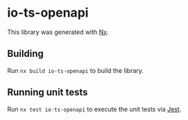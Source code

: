 # io-ts-openapi

This library was generated with [Nx](https://nx.dev).

## Building

Run `nx build io-ts-openapi` to build the library.

## Running unit tests

Run `nx test io-ts-openapi` to execute the unit tests via [Jest](https://jestjs.io).

